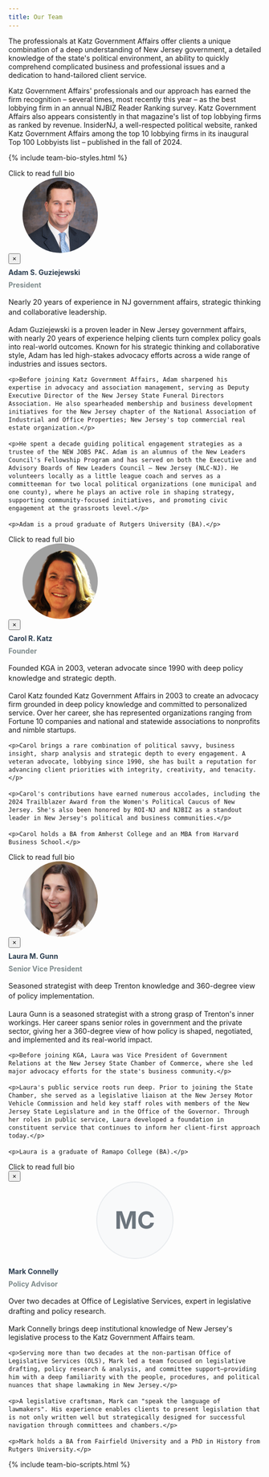 ```yaml
---
title: Our Team
---
```


The professionals at Katz Government Affairs offer clients a unique combination of a deep understanding of New Jersey government, a detailed knowledge of the state's political environment, an ability to quickly comprehend complicated business and professional issues and a dedication to hand-tailored client service.

Katz Government Affairs' professionals and our approach has earned the firm recognition – several times, most recently this year – as the best lobbying firm in an annual NJBIZ Reader Ranking survey. Katz Government Affairs also appears consistently in that magazine's list of top lobbying firms as ranked by revenue. InsiderNJ, a well-respected political website, ranked Katz Government Affairs among the top 10 lobbying firms in its inaugural Top 100 Lobbyists list – published in the fall of 2024.

{% include team-bio-styles.html %}

<div class="team-grid">

<div class="team-member" id="adam-member" onclick="toggleBio('adam-member')">
  <div class="hover-indicator">Click to read full bio</div>
  <button class="close-btn" onclick="closeBio('adam-member', event)">&times;</button>
  <img src="Adam Guziejewski.jpeg" alt="Adam S. Guziejewski, President" style="width: 150px; height: 150px; border-radius: 50%; object-fit: cover; margin-bottom: 1rem;">
  <h4 style="margin: 0.5rem 0; color: #2c3e50;">Adam S. Guziejewski</h4>
  <p style="margin: 0.25rem 0; font-weight: bold; color: #7f8c8d;">President</p>
  <p style="margin: 1rem 0; font-size: 0.9rem; line-height: 1.4;">Nearly 20 years of experience in NJ government affairs, strategic thinking and collaborative leadership.</p>
  
  <div class="bio-content">
    <p>Adam Guziejewski is a proven leader in New Jersey government affairs, with nearly 20 years of experience helping clients turn complex policy goals into real-world outcomes. Known for his strategic thinking and collaborative style, Adam has led high-stakes advocacy efforts across a wide range of industries and issues sectors.</p>
    
    <p>Before joining Katz Government Affairs, Adam sharpened his expertise in advocacy and association management, serving as Deputy Executive Director of the New Jersey State Funeral Directors Association. He also spearheaded membership and business development initiatives for the New Jersey chapter of the National Association of Industrial and Office Properties; New Jersey's top commercial real estate organization.</p>
    
    <p>He spent a decade guiding political engagement strategies as a trustee of the NEW JOBS PAC. Adam is an alumnus of the New Leaders Council's Fellowship Program and has served on both the Executive and Advisory Boards of New Leaders Council – New Jersey (NLC-NJ). He volunteers locally as a little league coach and serves as a committeeman for two local political organizations (one municipal and one county), where he plays an active role in shaping strategy, supporting community-focused initiatives, and promoting civic engagement at the grassroots level.</p>
    
    <p>Adam is a proud graduate of Rutgers University (BA).</p>
  </div>
</div>

<div class="team-member" id="carol-member" onclick="toggleBio('carol-member')">
  <div class="hover-indicator">Click to read full bio</div>
  <button class="close-btn" onclick="closeBio('carol-member', event)">&times;</button>
  <img src="Carol Katz.png" alt="Carol R. Katz, Founder" style="width: 150px; height: 150px; border-radius: 50%; object-fit: cover; margin-bottom: 1rem;">
  <h4 style="margin: 0.5rem 0; color: #2c3e50;">Carol R. Katz</h4>
  <p style="margin: 0.25rem 0; font-weight: bold; color: #7f8c8d;">Founder</p>
  <p style="margin: 1rem 0; font-size: 0.9rem; line-height: 1.4;">Founded KGA in 2003, veteran advocate since 1990 with deep policy knowledge and strategic depth.</p>
  
  <div class="bio-content">
    <p>Carol Katz founded Katz Government Affairs in 2003 to create an advocacy firm grounded in deep policy knowledge and committed to personalized service. Over her career, she has represented organizations ranging from Fortune 10 companies and national and statewide associations to nonprofits and nimble startups.</p>
    
    <p>Carol brings a rare combination of political savvy, business insight, sharp analysis and strategic depth to every engagement. A veteran advocate, lobbying since 1990, she has built a reputation for advancing client priorities with integrity, creativity, and tenacity.</p>
    
    <p>Carol's contributions have earned numerous accolades, including the 2024 Trailblazer Award from the Women's Political Caucus of New Jersey. She's also been honored by ROI-NJ and NJBIZ as a standout leader in New Jersey's political and business communities.</p>
    
    <p>Carol holds a BA from Amherst College and an MBA from Harvard Business School.</p>
  </div>
</div>

<div class="team-member" id="laura-member" onclick="toggleBio('laura-member')">
  <div class="hover-indicator">Click to read full bio</div>
  <button class="close-btn" onclick="closeBio('laura-member', event)">&times;</button>
  <img src="Laura Gunn.jpg" alt="Laura M. Gunn, Senior Vice President" style="width: 150px; height: 150px; border-radius: 50%; object-fit: cover; margin-bottom: 1rem;">
  <h4 style="margin: 0.5rem 0; color: #2c3e50;">Laura M. Gunn</h4>
  <p style="margin: 0.25rem 0; font-weight: bold; color: #7f8c8d;">Senior Vice President</p>
  <p style="margin: 1rem 0; font-size: 0.9rem; line-height: 1.4;">Seasoned strategist with deep Trenton knowledge and 360-degree view of policy implementation.</p>
  
  <div class="bio-content">
    <p>Laura Gunn is a seasoned strategist with a strong grasp of Trenton's inner workings. Her career spans senior roles in government and the private sector, giving her a 360-degree view of how policy is shaped, negotiated, and implemented and its real-world impact.</p>
    
    <p>Before joining KGA, Laura was Vice President of Government Relations at the New Jersey State Chamber of Commerce, where she led major advocacy efforts for the state's business community.</p>
    
    <p>Laura's public service roots run deep. Prior to joining the State Chamber, she served as a legislative liaison at the New Jersey Motor Vehicle Commission and held key staff roles with members of the New Jersey State Legislature and in the Office of the Governor. Through her roles in public service, Laura developed a foundation in constituent service that continues to inform her client-first approach today.</p>
    
    <p>Laura is a graduate of Ramapo College (BA).</p>
  </div>
</div>

<div class="team-member" id="mark-member" onclick="toggleBio('mark-member')">
  <div class="hover-indicator">Click to read full bio</div>
  <button class="close-btn" onclick="closeBio('mark-member', event)">&times;</button>
  <div style="width: 150px; height: 150px; border-radius: 50%; background-color: #f8f9fa; display: flex; align-items: center; justify-content: center; margin: 0 auto 1rem; border: 2px solid #e9ecef;">
    <span style="font-size: 3rem; color: #6c757d; font-weight: bold;">MC</span>
  </div>
  <h4 style="margin: 0.5rem 0; color: #2c3e50;">Mark Connelly</h4>
  <p style="margin: 0.25rem 0; font-weight: bold; color: #7f8c8d;">Policy Advisor</p>
  <p style="margin: 1rem 0; font-size: 0.9rem; line-height: 1.4;">Over two decades at Office of Legislative Services, expert in legislative drafting and policy research.</p>
  
  <div class="bio-content">
    <p>Mark Connelly brings deep institutional knowledge of New Jersey's legislative process to the Katz Government Affairs team.</p>
    
    <p>Serving more than two decades at the non-partisan Office of Legislative Services (OLS), Mark led a team focused on legislative drafting, policy research & analysis, and committee support—providing him with a deep familiarity with the people, procedures, and political nuances that shape lawmaking in New Jersey.</p>
    
    <p>A legislative craftsman, Mark can "speak the language of lawmakers". His experience enables clients to present legislation that is not only written well but strategically designed for successful navigation through committees and chambers.</p>
    
    <p>Mark holds a BA from Fairfield University and a PhD in History from Rutgers University.</p>
  </div>
</div>

</div>

{% include team-bio-scripts.html %}